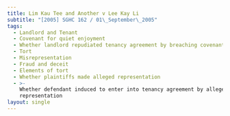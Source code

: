 ```yaml
---
title: Lim Kau Tee and Another v Lee Kay Li
subtitle: "[2005] SGHC 162 / 01\_September\_2005"
tags:
  - Landlord and Tenant
  - Covenant for quiet enjoyment
  - Whether landlord repudiated tenancy agreement by breaching covenant
  - Tort
  - Misrepresentation
  - Fraud and deceit
  - Elements of tort
  - Whether plaintiffs made alleged representation
  - >-
    Whether defendant induced to enter into tenancy agreement by alleged
    representation
layout: single
---
```


